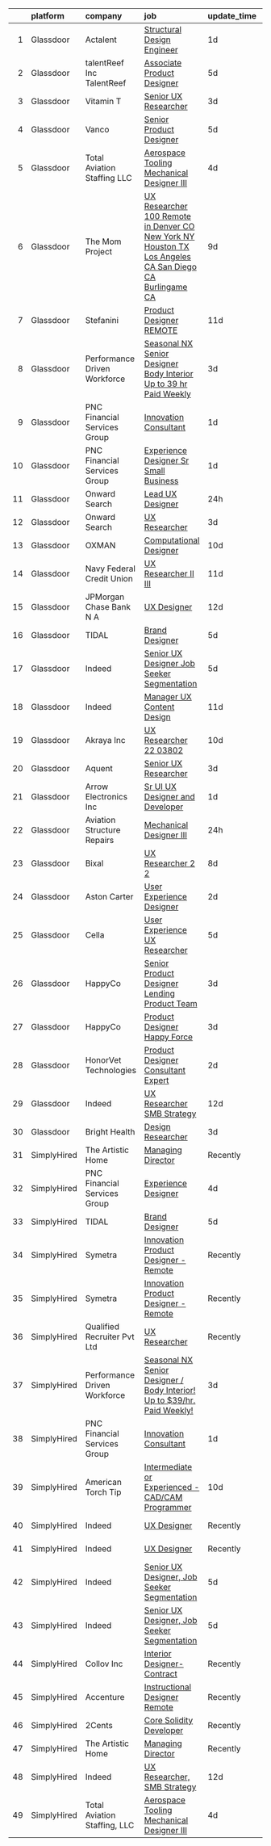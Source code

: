 

|    | platform    | company                       | job                                                                                                                                                                                                                                                                                                                                                                                                                                                                                                                                                                                                                                                                                                                                                                                                                                                                                                                                                                                                                                                                                                                                                                                                                                                                                                                                                                                                                                                                                                                                                                                                                                                                         | update_time   | location                 |
|---:|:------------|:------------------------------|:----------------------------------------------------------------------------------------------------------------------------------------------------------------------------------------------------------------------------------------------------------------------------------------------------------------------------------------------------------------------------------------------------------------------------------------------------------------------------------------------------------------------------------------------------------------------------------------------------------------------------------------------------------------------------------------------------------------------------------------------------------------------------------------------------------------------------------------------------------------------------------------------------------------------------------------------------------------------------------------------------------------------------------------------------------------------------------------------------------------------------------------------------------------------------------------------------------------------------------------------------------------------------------------------------------------------------------------------------------------------------------------------------------------------------------------------------------------------------------------------------------------------------------------------------------------------------------------------------------------------------------------------------------------------------|:--------------|:-------------------------|
|  1 | Glassdoor   | Actalent                      | [Structural Design Engineer](https://www.glassdoor.com/partner/jobListing.htm?pos=115&ao=1110586&s=58&guid=00000182770e60d4bac9248e4c352725&src=GD_JOB_AD&t=SR&vt=w&ea=1&cs=1_86c0f6ef&cb=1659854807629&jobListingId=1008056335904&cpc=1CBFC3E34E2A31FF&jrtk=3-0-1g9rgso8ijoqu801-1g9rgso91jooq800-412cd91f3f1fea35--6NYlbfkN0ChYVx_I3yfZ_JDY3EFoivtqvi_stwnZ_kRt8Dowt_l_d1ydueao4NE-oUleRJ4yhiKo7Gz9rRkiRr0nWHOV7xdDmqNCRQwU-t-jvEoGtOZtCXu5p1e7s_H5NxohJCRFVxDeJotJ1BhwZd-t1WrhlSKxOvMsadOhbpKLgAGNjGm11MRCTIUW7eaZoJP1WwWrdu7iVEnZOJ2KW5nuGxUrX8z8GceiUXW0KqWyyx4SP3YygCjdpZVTOV_r6yzdkbXELWCvBMndA-XdbUG1g-lvpo6cxsftyaxeHx-rfUCkEHVksg2WaJefvUrQuDTAednRFnnPS_PcRwy_hmG7RNm8O1Y0Q_6LORnVXYLHTysA3ukSUfq56GBX9cU52cX5i2_8pUmZ9DxN32U60TgaL-ILGhEM1kf9u7_KDTbzXhcyLLsQGlVsaIm8lhkygqX90p6HwqncnpDYtLj10e28M7UTL04cDvKC5Yq5iga5tMVkUFm7qdsuX0eQJFTxwb-MoZ-BiDHWNBn25iClaTXqUEzmIRSQg93gJLKHkhTT_b3Gz1Ni6FFV6lneiEXy55XxB3t4PWKxxWCHHb0psVjHIFlwvy9VDI5CHu4IBYTyPyDAdQpWDeNXbr3ZRlbUd1xWlXxcyGPxDM4rkMeMypz3f-2qRfwJpYXBLgAF8gphbBW_YKTIe5F8QPXJvcDjpIa3mfXznG6hA6bgpyWH9Hi_suLlADQLv_ErHpso05A6AiQhXj19D86KYJ1FxwOt80CsLJCL1yvR-KeJ8fZnOKrI8HIjatdVoqBHBGAw2iQmmhWvnDFfhI07ChlUzNLUP0NVpSCN88GpSKqLBd-HzaIEUgOjClzGu3ftRaKjAaAi2DRpOnI1kBlTCw8DwZJfHrXJ-rfHVKR3NKeQOdM1zRFb8hcfs8wRlmQ4uL14GbrxiBXmKzkOw_IMCzZjb-k5ZJSlIlTV10uZnn51590BdMuS7eSWS0gjyznk2jQlV0%3D)                                                                                                                                                                                                                                                                                                         | 1d            | Ridley Park, PA          |
|  2 | Glassdoor   | talentReef  Inc    TalentReef | [Associate Product Designer](https://www.glassdoor.com/partner/jobListing.htm?pos=125&ao=1136043&s=58&guid=00000182770e60d4bac9248e4c352725&src=GD_JOB_AD&t=SR&vt=w&ea=1&cs=1_3b6857d3&cb=1659854807630&jobListingId=1008043502935&jrtk=3-0-1g9rgso8ijoqu801-1g9rgso91jooq800-c3207817c4df94fb-)                                                                                                                                                                                                                                                                                                                                                                                                                                                                                                                                                                                                                                                                                                                                                                                                                                                                                                                                                                                                                                                                                                                                                                                                                                                                                                                                                                            | 5d            | Denver, CO               |
|  3 | Glassdoor   | Vitamin T                     | [Senior UX Researcher](https://www.glassdoor.com/partner/jobListing.htm?pos=116&ao=1110586&s=58&guid=00000182770e60d4bac9248e4c352725&src=GD_JOB_AD&t=SR&vt=w&cs=1_97049307&cb=1659854807629&jobListingId=1008050982766&cpc=F4EED0218A761C36&jrtk=3-0-1g9rgso8ijoqu801-1g9rgso91jooq800-1200f6927eaa51f5--6NYlbfkN0DMrcEu7yrtATojKJA7cEzGQ3FdRGWLh0CZQInL4ECGI6k5tN82kdM0OKoro5eXmjo25juUC15Bn_5FvpvryvsrTLUL2oDjCcrQC04tAygTwCOHWWIXXUrE7H70wm1oIINCoA90hGUIv0GH0S6mX26R4nvW9OaQClBfjsAi7lh3iq1GEC0kWSb6dn9sOh3_yVL2fyehwN8jD2_txZNT2oi224jAGl5DiUuL-JuZ_Tpj5fNSSrJUwGp-gzXVvxglE_qy00YNPEHwtMeVrcbGYLeeeZpsYdfSl21CVgU1uRyRdtzLKfwdm8N6xxv7FvcskUIctoA6AvIHAn9QNn19o_oGd7MEtuPwOV4H0grumgIIMqK4pWx1iq6uHa3hqHhsxE1JCymVyrUf5M88PNXBgqKPafi590hG5Cknt2pLSqjkSVVWdfKKQFzA_VVv-lu7Un23hn43KfLBWBEf18UUvIbJcWg6GUPEXEk%3D)                                                                                                                                                                                                                                                                                                                                                                                                                                                                                                                                                                                                                                                                                                                                                                                                                                                    | 3d            | Remote                   |
|  4 | Glassdoor   | Vanco                         | [Senior Product Designer](https://www.glassdoor.com/partner/jobListing.htm?pos=127&ao=1136043&s=58&guid=00000182770e60d4bac9248e4c352725&src=GD_JOB_AD&t=SR&vt=w&cs=1_ef21a87c&cb=1659854807630&jobListingId=1008045533969&jrtk=3-0-1g9rgso8ijoqu801-1g9rgso91jooq800-edf5500286d90d1a-)                                                                                                                                                                                                                                                                                                                                                                                                                                                                                                                                                                                                                                                                                                                                                                                                                                                                                                                                                                                                                                                                                                                                                                                                                                                                                                                                                                                    | 5d            | Remote                   |
|  5 | Glassdoor   | Total Aviation Staffing  LLC  | [Aerospace Tooling Mechanical Designer III](https://www.glassdoor.com/partner/jobListing.htm?pos=129&ao=1136043&s=58&guid=00000182770e60d4bac9248e4c352725&src=GD_JOB_AD&t=SR&vt=w&ea=1&cs=1_ae91c9e9&cb=1659854807630&jobListingId=1008048584373&jrtk=3-0-1g9rgso8ijoqu801-1g9rgso91jooq800-0094d85b17996594-)                                                                                                                                                                                                                                                                                                                                                                                                                                                                                                                                                                                                                                                                                                                                                                                                                                                                                                                                                                                                                                                                                                                                                                                                                                                                                                                                                             | 4d            | Macomb, MI               |
|  6 | Glassdoor   | The Mom Project               | [UX Researcher  100  Remote in Denver  CO  New York  NY  Houston  TX  Los Angeles  CA  San Diego  CA  Burlingame  CA ](https://www.glassdoor.com/partner/jobListing.htm?pos=105&ao=1110586&s=58&guid=00000182770e60d4bac9248e4c352725&src=GD_JOB_AD&t=SR&vt=w&cs=1_f2a293df&cb=1659854807627&jobListingId=1008034968036&cpc=F45C15D234B746DE&jrtk=3-0-1g9rgso8ijoqu801-1g9rgso91jooq800-67172432695b284b--6NYlbfkN0BDp_epf89aHDQhKpPegNJQ_ldQpEFZQsM9OcONMGxWx6pU56EKHF58QjVdAUvn2gXbir20QHWRLNwdvRc3_NIGqJ-s9orVohzQ1eBZAEMF8feyYqvQOp_ymqfL4B7zGZu4pnTpy7cWuCNrkPyTgz6AUWGiur08UrlqpByqfLO4_6Q0VWQySabg-qBtAHizrb99r-x0YI7sZAIXhPttnqValXmL17-J0AGx4LWfJ52aFmvEy_HGdh2GaCieZoQ9h1a-0FRnVxWElsmBCADdKwF1XZn1bv6A2Y423IHp9H6lQarbMKrxzhdP1kgbctbh2L6Yp4Tmy0jf5_my2nGzP71mVRbRZ3BgQYNCbmGcmaTbhLyIgy7pyaGh147LLsiQcf-UhEMM_59uHxOpj9Qi_CQUlX_xCwUGMsDVYcUlIpVq0d38zjmQWI4f6J1pwjj6CTEVsujASdR3CVh2hdxFDHiastdLKvkebUN7RJb1KRlqn0RIVf2Os6z0D4srDHfTyxLuKy3PIQUDR6Pk9FXtfTsFMIy1upIbZjQTtIWlC5et1cCwm5AhY6NkXb9fLgdXx8zksMbsMZxdRg%3D%3D)                                                                                                                                                                                                                                                                                                                                                                                                                                                                                                                                                                                                                                      | 9d            | Houston, TX              |
|  7 | Glassdoor   | Stefanini                     | [Product Designer   REMOTE](https://www.glassdoor.com/partner/jobListing.htm?pos=119&ao=1136043&s=58&guid=00000182770e60d4bac9248e4c352725&src=GD_JOB_AD&t=SR&vt=w&ea=1&cs=1_194d2b79&cb=1659854807629&jobListingId=1008031185723&jrtk=3-0-1g9rgso8ijoqu801-1g9rgso91jooq800-603b02cc24df940a-)                                                                                                                                                                                                                                                                                                                                                                                                                                                                                                                                                                                                                                                                                                                                                                                                                                                                                                                                                                                                                                                                                                                                                                                                                                                                                                                                                                             | 11d           | Remote                   |
|  8 | Glassdoor   | Performance Driven Workforce  | [Seasonal NX Senior Designer   Body Interior  Up to  39 hr  Paid Weekly ](https://www.glassdoor.com/partner/jobListing.htm?pos=102&ao=1110586&s=58&guid=00000182770e60d4bac9248e4c352725&src=GD_JOB_AD&t=SR&vt=w&ea=1&cs=1_1d782c6f&cb=1659854807627&jobListingId=1008050454870&cpc=D726EEAC21ED87CB&jrtk=3-0-1g9rgso8ijoqu801-1g9rgso91jooq800-ab71d20a5b18ee41--6NYlbfkN0Dq7wNF6jtLSy1OOYImMj30m8766OlcFNaTQzBYMmYZTRsEBKSn0giEyxH-1f0xX1YOqYBCxATsfRQEnT0NH5f9FW7_Mf--eRn7OUz2ERx-95yHyYbIwbEfsHX17XpPl4rLIpMJ6Ui7TM6z2kX_5FpaYQ5Cl6feZwljN4TlL9c1ldBpycCaV6TjBjCLUBSdiFqn7H_vIDUD2KsSw7VrmteOfnYL2uHcfQe7waBb4E3FH3jVBSkbkHsd9pefV8S9k4Ce0qKSm30j_9nG3LVJxtnfd9NgMpDks1Imd-qO8UqKjtWHozJa7i63rmnYBqByDJcg4gFd6ggac9h0dqHN8Idzu5ZH-XP55fDHtcrG0N1rQFaE8cfKQqoaaUPNcr61CAxl1BdQCDozRHavljOH7HD1R3Cl_2eaFnvZaZh0ZyvFrk2eulC-Q-sixulW12dv8UZUscc4KouPjVzo0H8BOSCb_Er6iRASWMRqxvyg6bAp96FfONDhzBt-QyQx-xQqRob_i3x66D-QckG6C9v82Ju8)                                                                                                                                                                                                                                                                                                                                                                                                                                                                                                                                                                                                                                                                                                                                          | 3d            | Livonia, MI              |
|  9 | Glassdoor   | PNC Financial Services Group  | [Innovation Consultant](https://www.glassdoor.com/partner/jobListing.htm?pos=107&ao=1110586&s=58&guid=00000182770e60d4bac9248e4c352725&src=GD_JOB_AD&t=SR&vt=w&cs=1_d88d2ddf&cb=1659854807627&jobListingId=1008056321609&cpc=FA84DF7EA1EC2398&jrtk=3-0-1g9rgso8ijoqu801-1g9rgso91jooq800-0a458d9e97c2839f--6NYlbfkN0AMofH_6zXbiqn6xehDj89HQNfpf30LHk40Y3Yl5cZTpm-EXukPQNet_K9MQV9Co4zB5-CLeFe1eFoeUvAGSnkQnfwxaIu003RlAu5jZY-tF3cFjx6em8Igugunrfc9Ckn9Q_ek75ZHpTfQwLF-9jq8lpF_O-PHUUeuGdB8Spil_pUiPI3HBlP2--J8vx_-Oo_j28ikqmXTntAaQ7HsLoihF710yYeWeVGnG70ZGqs8VNkB_t7mwP5vqQ_xEH5ZFQtMNumJeWywULk3swQwKxMCAY9DMjXregLna2WPrT688revpWUuT9F1B6dPcnEaBr8dVDo6anUptnX5XkNIlPujsfqC8CHFIqbbnFGJqFcj8gEJ0iSksJ9HCGLbp5Qq0Z_QJMPFjWKvR_ed_a8Ee430brSWtBev0YQQZ8Ukv431R-XG6kge3ovOJHYQGX-YLgG86nZ0_Qx7KpuVzgK8fbshsaFavILL4fTQlbZDBZNZsZSbXV-TF0rCbh7KWa7SpyflY_JAZa2uBbTqDGHx_XJ5ewC04BH91eqkl7ZD1zGylXWFnqbcxsFtjq2xM0HwC2SVjUi1BJ5FM-rUupGEBnjnbKaZJknOGgXYUcwGnEY3Nc_V6KnPRZpIjqii7zPc8GCUTdCbBsOwbH_PtGzoDBGdVRkShKKU58lXOVQf2Bhu0wc2tvi13iYHlBErhmaHShfIpTiDrsQdIuw15AHQARs4Jm5dREAd5LjCNYBwPk-OLq0b4dT6ERGNtlevhOLlXU0QnS1t0zAHMdwyn3M_GhWwlsUvkq5a5kdbsQOiAMlWe-EuKTJoiOgmx5noo8GFgfFCvDmPLJqX1PHpRGwYApg2DhEkZifyft6C7A0d574FKX3bsWiUmPmpwXB-cjaNsBibN6lmNdRdrmi-GqOe5eaKXGUCLUIOLa4v6UnHj_aeq66LxJ5EtaF_OWXCrhkQHb2_7nFKWNzgqQlBym1PQfj76ttLXBFdk3IRcNNVYOhlI-FA_NzFNeROBRQ6OpaY58GL1LOt62y7MfaGXGb47uMh16cWxfAV3JP7qRxaG5d079WbvPf20I7uYAUjXxtLWRH1zdBijwDXOdKqiImU-vESskRLE2ILNwRnEPrfWodK0EErM9Y1k8xLm9TMGho2EFE%3D)                                                                                                                                                   | 1d            | Connecticut              |
| 10 | Glassdoor   | PNC Financial Services Group  | [Experience Designer Sr   Small Business](https://www.glassdoor.com/partner/jobListing.htm?pos=111&ao=1110586&s=58&guid=00000182770e60d4bac9248e4c352725&src=GD_JOB_AD&t=SR&vt=w&cs=1_eba1ff5f&cb=1659854807628&jobListingId=1008056321819&cpc=6FC5BA77C9A4CD78&jrtk=3-0-1g9rgso8ijoqu801-1g9rgso91jooq800-cd0cb9c9a5df6000--6NYlbfkN0AMofH_6zXbiqn6xehDj89HQNfpf30LHk40Y3Yl5cZTpm-EXukPQNetNbgZyPcaSjkycboAhKtMK3Dauxf7jV7f-oFFs-rK6VtqZgOJSecSvmm2ro8pnEDp_jCtnPBbak0BVIqJixXEGiDkoRApPAKtEQttrCkyHlcR45cwRIdyP8suozJpzNQM6embpT66o2PMRxSiMvy4FoadLAYIFr2OwnDNB0SPn2pc2151gPvElxdt6VuCJ1NW1M8-afqEFv8QIAvjIqgv7ffgrjaeYFeBROuGg4nJJ_Xw6M4Zbnvp8dk1r2S72UWWhaEPu-L19cZNDbeEL_Czjoay4ycYvQRCcBh01IOx-_PCNq9uv5VePJPgyNhIHGSjy36dubBsE2gKW7nZLwHwQrY8NEEGMXA8G0mfRiaVhQXwTn4UCOXoXTdyOQWIAn0hOStls73jeu_6PCCEf3_WMA32K_388bwnF7fgfpX02lRHjJaQxBnLzAkcvG44Yh0Un-8A7nVN_KGuiCGBxKdoNOmidr8AIOBAiTuDRxJ2MM2mj7PoAC--NQHWGhceca6VxUqJvABgNrlPYAFUxtO62mP9qPKB31UxpW0NTmnQE6JS7s7p4w81XCVLc2tVe2oWLDffoRXUtlaSDEFU5AlONZl9m7fwUdvaIDYvkQKggxXZFo6weJ_46oKA7gdLMyU5GEZsTEbtIcGI5vG-mEMW1XYC733NWp-RmOvCrRgxgaugg4pqVSTeed_yNZQ9EXsJTdBAtboGFZxWTDWNjx4IprqCVA7dP_ot08MOBGINwYCRj_0DYkuhqsvPMzkUvJhoNT0H9gE6IVoNzCzf9eDPYP4c6Rj2zCTd2YOy-y0RlqNNRRBDHEVoAxKwvHO3sQNLszeoYwnbTkbsyFW4oiK9-Zhs35kRtNgdl2Nf0-UXkNqfALAeexV-iSbuVDNhw_XeoYcKA4xR0AxIuipADdf-GDYk-gXWe3I7lA17XgxMmT-2xuG3II9Yj-guYF9y7avOt84hdK1lBC1TLHKYFx0raziL8w23C9t6hzDFEFK3Fuotc_Q6XVew58UXQCpBLNtbO0NWq-AdKdpS-7iX5O1fZBGO76QrpTgJcTsUt1dGa4d688awUA2ZCiBnkJQ1XIYGfYqqr17xlZSMPJ4YSloZiPUOQDE0ovAl12ITWnOY9iahtNHhyPa8kC0fOtG9G81RP_OpyaKqKpYwrQ10tKVAL5wmtYS6Q3kRubBRWzNOTGeTF9VYgM1pm2kdCwiW2LN4h8abC8MBYSU%3D) | 1d            | Pittsburgh, PA           |
| 11 | Glassdoor   | Onward Search                 | [Lead UX Designer](https://www.glassdoor.com/partner/jobListing.htm?pos=101&ao=1110586&s=58&guid=00000182770e60d4bac9248e4c352725&src=GD_JOB_AD&t=SR&vt=w&cs=1_bbb2d88e&cb=1659854807626&jobListingId=1008057336493&cpc=3048954C0A0E4D25&jrtk=3-0-1g9rgso8ijoqu801-1g9rgso91jooq800-2fe85bb97f3f634f--6NYlbfkN0B7YoEZZ2QAGDyEGGmBPAUWSHc1Mt3sMCn9FehKcWA3w7gs-9AXM_DVLctndGAQcMvJsQFKfhDrMP9mJ6Bt2mgazmULIA7Ey99oJsI4jW08FqyuvnyeXPiYJ-mw7Guh-veRBABEHgxKSR79ZJ-iO4FxBmlxiC5ighT4E5xhNe3TLbPtOCz_yBkufcla2upnUXcSe2DbqtuS-W5sJkgmKl8C8M0kO3eelB_GL9pRJB46EHBZBKv2SEMXcRuuXCeUQ6jWCCGjyHzUErZbZVPJLogPExcPaw1YctspcxuWt_jaFEP1dOFgCRVuwoAxRlmsoRsQ0EbCp7Zw636qHmg6_zEWOqWudQMIUk-WM86aWRk2oJd6weayPB4QJlrkdKwwRxPDw0cpPwp_gAbNHz2QeWbGcmDkzDc7V_uBzinCnoajZKqCnH3JlsDo72UVFbCAIgf-WX81d84tl7N7evCjTS_34mMdHPwEF7c-_1X2Kq7VB3wkmW2uTUafTuPpd4u4yYwdSPWZzDxcFEix0Kn-yIhK6dDcQWnlfKmXYYtbDiSe5Gr4ZIPQX09mq-_w0uxcPqIZV7EeG4eRH_UqBUZjPhXEU85PoYFJmnE9evezHK_o7xghY1Kovn7lQTs0mrxcWR2IJdRNlUrKGx1_cslY3VucGXAMm4y2Wb4Ly-MYVLOE0JLcQAS2CIBG9MGppOQ3vcFXie0SUXb45TDZq3ThSExlNRrkKCKYyZG476V5g_dxQiQfziMxFsd3xlLSoysuj1Uhgkhh00alIusB8aoA92TOetomqQPrArCgZhZ6ix3GM19I1ycQWgT5bLFCZUUP_8sIZOYXq_RN6xengVvMByE29AgRlq4HZqrv61Ony6RP7WU1WTS5S2ZVvf0Qtkx6f1SjKZ9ZRUE56bZJ6Ruyw1grDZCzuU5bcRXp9fWU_LA9kMtUy8mSklxuuYhDv0vLGIVkqepiy8CkBiN9nAtDmqN9YuYur-M_VqQYpRJboCzEef55GBBeHAVq83a58zbcbJS4k3ETu_8dnQ%3D%3D)                                                                                                                                                                                                                                                                          | 24h           | Boston, MA               |
| 12 | Glassdoor   | Onward Search                 | [UX Researcher](https://www.glassdoor.com/partner/jobListing.htm?pos=117&ao=1110586&s=58&guid=00000182770e60d4bac9248e4c352725&src=GD_JOB_AD&t=SR&vt=w&cs=1_9cfd26bb&cb=1659854807629&jobListingId=1008049690845&cpc=B101C867B3EF2D75&jrtk=3-0-1g9rgso8ijoqu801-1g9rgso91jooq800-a94c2da48eea65ce--6NYlbfkN0B7YoEZZ2QAGDyEGGmBPAUWSHc1Mt3sMCn9FehKcWA3w0jw7EbYYLNYdQbp0yVH2fvDc3Zq6nqyhJnfCf-CACtZ-qJPNQs4SRKRjzH8dfxoNaXjFK_kxgkdhuYSm77GvzoS_ok44d4aPhXSmV6_tjBjKFAME4au07JWvwwTV4UpOcVC7_P_Wzrk5beBkucAsjLeO1KZn4VRZ_1IzkGPT33IYJQUCQfIylZHaspOkaiXmNvVl7PGfgsGTLVkE8Np8r-MzWcenCfWd0oacGxiqzzW4lxf7eeZvqqknwRjCmYKRVBVK5tXSIhSZXMuPzEKT2-RBWp_ArKteAjrkRnNwvpwdEDmzKpjQQ5GbzmtFaQOvYGO8-Ap-9JmTYomf5cTmlyFXGoQkEYgxCogYWS73D9cUgrJmcR4bvDLEp_ebQijQZJqIB77fd9weYeqHNKEV8ZKu3lQI95zKSNmn6EAmD9k-ldo3ZfHy3jhisoLe9YJbIkukLbAug7BDCmU1vj5JB7Fk-zeSTY9ilqO1UatL-NBDVY2IYjT4pI87Mp1S7N3fEPJDcJJFLnE3x-LUoOfQlOdheeW_6B4U_LuQa03KYOo90OZJdedmn9OqdxfZ7FyBwB3EgcFSd6FiAeUk-Yo_hspBYg339ToZgHIyrUoV8LaqGjDtBF97yqCmGz01qX1gMKU0_sx3-sl44L4HOuzSZOK_rqwmVH867aQeBe52FEWalOJwzzaq1DNnICj1oUPYmdUb1YzQLnCzFIscp3e_eaEu8tqB81hAklRA2UxCey8F-R_eFG5qLN8t1-emVsi0zc_4LxxIwJMsAMVhK87EvtLtkI3mAco20rDzrPU6Kd8Q0McnhZ9f4p8wC-BGF9mRNmMOnTPt8ase3QkcCUYNWFr3KG6yrZ2gx3Lnn_2s8s3TPK-bOFigtZOVUcYs9u7bDF-lyuBt4i_09dTSjcuc_588VkW_xehgx2mv_ALXdiLZ99-LyDJGGSCcxMU_pU55A%3D%3D)                                                                                                                                                                                                                                                                                                             | 3d            | Boston, MA               |
| 13 | Glassdoor   | OXMAN                         | [Computational Designer](https://www.glassdoor.com/partner/jobListing.htm?pos=128&ao=1136043&s=58&guid=00000182770e60d4bac9248e4c352725&src=GD_JOB_AD&t=SR&vt=w&cs=1_dd09942f&cb=1659854807630&jobListingId=1008033942178&jrtk=3-0-1g9rgso8ijoqu801-1g9rgso91jooq800-848e2986704e05c3-)                                                                                                                                                                                                                                                                                                                                                                                                                                                                                                                                                                                                                                                                                                                                                                                                                                                                                                                                                                                                                                                                                                                                                                                                                                                                                                                                                                                     | 10d           | New York, NY             |
| 14 | Glassdoor   | Navy Federal Credit Union     | [UX Researcher II III](https://www.glassdoor.com/partner/jobListing.htm?pos=106&ao=1110586&s=58&guid=00000182770e60d4bac9248e4c352725&src=GD_JOB_AD&t=SR&vt=w&cs=1_76f8db6e&cb=1659854807627&jobListingId=1008030538915&cpc=9C4F014304452074&jrtk=3-0-1g9rgso8ijoqu801-1g9rgso91jooq800-9be6630558293079--6NYlbfkN0C1zplEsFktHkQc7kOOwm4rInMAlFzAoLIRfcwaDPIGgoGZ9Vm2kzaVIA1mAzuxJ1q33NVlAXYZm9_V59O14b9eO_cHlzo4xd04ZmLAMRAf97Hb-oj58plML_FJN3_ScQNkTrST3lKWQ08127pogPo_7Hl_cykItoV1T3Hnq-YOPz88SNL8uHZe545lJu2UkGB6wBRARtDN6Q7sOnfj83buFYPm7IUrsVpbNo7F4swl_aB0Ar5o3xEZ7eED-KumCpm8X_ivvYefK4o-y2x4FjzVnE9pU3rObmkoFuEgae5Kd3byjdhvH6KCUliDvI8uGzDPrZAaJZmicptGSjr3j-ZK_tH855vJzPTMLU2gv--h8O3cwm9DDVZtuRGNXAa0Mh3FRYWHCum_Idnz_-PwyNIcYq_4yvns5WKp2R6tWO2mhuxmMcIrgyj2qr_t2WYwmMwpY4CewU6cPZGkutkPOWj4mPQ8rPaBfzFp-_Ja651AeTVe-M3dyZEQdHci8_-MBm3TzelbLp8JKd2cemH1EjxO2D-hzIYF76k%3D)                                                                                                                                                                                                                                                                                                                                                                                                                                                                                                                                                                                                                                                                                                                                                                                    | 11d           | Pensacola, FL            |
| 15 | Glassdoor   | JPMorgan Chase Bank  N A      | [UX Designer](https://www.glassdoor.com/partner/jobListing.htm?pos=130&ao=1136043&s=58&guid=00000182770e60d4bac9248e4c352725&src=GD_JOB_AD&t=SR&vt=w&cs=1_69411dd3&cb=1659854807630&jobListingId=1008027601150&jrtk=3-0-1g9rgso8ijoqu801-1g9rgso91jooq800-f70c20039dbae2b8-)                                                                                                                                                                                                                                                                                                                                                                                                                                                                                                                                                                                                                                                                                                                                                                                                                                                                                                                                                                                                                                                                                                                                                                                                                                                                                                                                                                                                | 12d           | Jersey City, NJ          |
| 16 | Glassdoor   | TIDAL                         | [Brand Designer](https://www.glassdoor.com/partner/jobListing.htm?pos=120&ao=1136043&s=58&guid=00000182770e60d4bac9248e4c352725&src=GD_JOB_AD&t=SR&vt=w&cs=1_2cbb2151&cb=1659854807629&jobListingId=1008046109956&jrtk=3-0-1g9rgso8ijoqu801-1g9rgso91jooq800-eaaac7ea9afa7278-)                                                                                                                                                                                                                                                                                                                                                                                                                                                                                                                                                                                                                                                                                                                                                                                                                                                                                                                                                                                                                                                                                                                                                                                                                                                                                                                                                                                             | 5d            | New York, NY             |
| 17 | Glassdoor   | Indeed                        | [Senior UX Designer  Job Seeker Segmentation](https://www.glassdoor.com/partner/jobListing.htm?pos=110&ao=1110586&s=58&guid=00000182770e60d4bac9248e4c352725&src=GD_JOB_AD&t=SR&vt=w&cs=1_a7549a21&cb=1659854807628&jobListingId=1008045137922&cpc=FD1C1DA32C38CFA7&jrtk=3-0-1g9rgso8ijoqu801-1g9rgso91jooq800-ba22dd3dffbff0ff--6NYlbfkN0CiRNM7CVr8YueLFKlzwbFWI0o7IjV438l4sVrvKZ0flpURU_mqoI8EbsK64YRr3OBxamdZgdgko2CTfioXCY_DYHIB2xxcyVwomUs2pzvmtaphLKjiNDB_cy3xqXCuLNWRh7cQuUlcbFgaGG8KCxN0jJPzf7cgbXkBzQFyoHT4iI93G_pHj1G5hgk02PxcU8zty2_DHw8NECiIWRbzlVYF0o6WXrhSNKXbLWWW8dQvAjY-ZlNRWyG2Ge1HY6YQ6nHXp3BKuGy55YBiuBkLABwlsmLVKf5p5o92u2DQHNAKryXD-IXY6_kSu0IQF7d3J8SPurdEUq9D2fjYGpr-KxO98-6SabkDB388VCAFfh2MNcRn4ccFxpHJgrUgI8xxzvnc2tk_ktVQeMfBzOz16WZeePZ0aHsguDeJKtdzXH-XQoah2ZSBvfp8g5ytC6qoZLQxRmWqQhi6iVe4aAtYw3lqpCPxg_vQ8DhgJ3VYiSdi9UxkF5CZjTtkiEAZhViOf0F3tEZqlF1c57OvBm_xK-aBNKQAIXecZpw%3D)                                                                                                                                                                                                                                                                                                                                                                                                                                                                                                                                                                                                                                                                                                                                                             | 5d            | New York, NY             |
| 18 | Glassdoor   | Indeed                        | [Manager  UX Content Design](https://www.glassdoor.com/partner/jobListing.htm?pos=112&ao=1110586&s=58&guid=00000182770e60d4bac9248e4c352725&src=GD_JOB_AD&t=SR&vt=w&cs=1_ea460161&cb=1659854807628&jobListingId=1008031262648&cpc=32EE424DE2B657EB&jrtk=3-0-1g9rgso8ijoqu801-1g9rgso91jooq800-39b9ab4c9d019023--6NYlbfkN0CiRNM7CVr8YueLFKlzwbFWI0o7IjV438l4sVrvKZ0flpURU_mqoI8EbsK64YRr3OA0NewwLze60yEDedzF9qHHqQHfeFOzmCmqCIrsGBS_xCQvMOy8qcuRd9aSb28_VWMW0XNzPbEQWLkG9B-0gogUQBQMDvYLaHbbFXi5KssPqfdnSEIiDidqfL4pU31OGgJ4kxLCPIRxfSHK4zeHz8Q3BK3cqK11Gl-xtS2oxLehDQUbiEAYmrctFbNZ7Mi-3OBTxUC8-RWq7ty0vfyTzMknPs3UjGSUK5rhH9MnxH3lcHKYMiD6mRXC61lVq2RL7IsmZ9lsC2lSONN5gD8sCp6KeHbCWTHgAAVoK-4-d8sV9CO8WdaHlWx-oWWc3tY7zER6NLGbTsdBmzdCqqKDNWU9xfgGQyO4gLjjnA3g6y0sbmR6DlRY0z9Ai5-dBKfHQP3V40ieNGXFGnjY7rxnh2dHg1TOAB_MZc195kI151_pXRN5r3KYRkA420FK6q-oUmfcZ7T8CQ5Km2UJzq5fQC2k)                                                                                                                                                                                                                                                                                                                                                                                                                                                                                                                                                                                                                                                                                                                                                                                            | 11d           | Seattle, WA              |
| 19 | Glassdoor   | Akraya Inc                    | [UX Researcher   22 03802](https://www.glassdoor.com/partner/jobListing.htm?pos=126&ao=1136043&s=58&guid=00000182770e60d4bac9248e4c352725&src=GD_JOB_AD&t=SR&vt=w&cs=1_424111a5&cb=1659854807630&jobListingId=1008033552694&jrtk=3-0-1g9rgso8ijoqu801-1g9rgso91jooq800-db53e58057eee83a-)                                                                                                                                                                                                                                                                                                                                                                                                                                                                                                                                                                                                                                                                                                                                                                                                                                                                                                                                                                                                                                                                                                                                                                                                                                                                                                                                                                                   | 10d           | Mountain View, CA        |
| 20 | Glassdoor   | Aquent                        | [Senior UX Researcher](https://www.glassdoor.com/partner/jobListing.htm?pos=114&ao=1110586&s=58&guid=00000182770e60d4bac9248e4c352725&src=GD_JOB_AD&t=SR&vt=w&cs=1_c34f8fdf&cb=1659854807629&jobListingId=1008051208353&cpc=FB7E4A1762AE5BEC&jrtk=3-0-1g9rgso8ijoqu801-1g9rgso91jooq800-703d341d7d342d9c--6NYlbfkN0DMrcEu7yrtATojKJA7cEzGQ3FdRGWLh0CZQInL4ECGI9gD0Wolx9R2EDT7B77c2cRSY10wi-ePXOJg8nIu_ibrbHRamPzJmmrf-cgfHP2MYPuFr3C6FYWCt61aKloC0ogvAb_8L5f2BdltsHItqfiMWyZt7klUMZcB88DRRep0szgJcJmv5ewTEQLR0rF5Sy7_P63DTxje3FOSkwszXph5wZY4OBg8cJUYmSOr6fUJ6A12ci6mjSu2yC3c7E7Vto1innuaJPZFtj7d-JnjdwgnDcDsrBPfGn3zJWa-6bqcmcCzmh3mGj6MVXFqJvjBY4cdHmvz7UkxWtAjdWcWHOgjKflg_lB6AsTYSOtSlYZuj6FCaOVBxkhrRDR5ef4c-PS1zZSUnXC8iAON8S7syYifaq7YcysRJ9i_tyYDwxCcEadmnlzJ-FPlApts99osfn9cLSRkhv6jQw%3D%3D)                                                                                                                                                                                                                                                                                                                                                                                                                                                                                                                                                                                                                                                                                                                                                                                                                                                                      | 3d            | Remote                   |
| 21 | Glassdoor   | Arrow Electronics  Inc        | [Sr UI UX Designer and Developer](https://www.glassdoor.com/partner/jobListing.htm?pos=103&ao=1110586&s=58&guid=00000182770e60d4bac9248e4c352725&src=GD_JOB_AD&t=SR&vt=w&cs=1_cf342816&cb=1659854807627&jobListingId=1008056065944&cpc=88C71AD61D38E582&jrtk=3-0-1g9rgso8ijoqu801-1g9rgso91jooq800-ffc19a58336ea70d--6NYlbfkN0DU7nQRDbH4s4aLIJcXdF8O4sVsxvpk95xASanc1ljvNVyXZw4Rjv6EyseQPZ-6KT6Imik48nOYEB97kQ-pwnTGTxqkdovVM5YzMtc2eai6TcmWl8Obol4rPqoQhIjPFi45S_KvFPMk37g9YzhEH9nNm_0pj1pP_nveB6dQ5Lb89g4gY8O6VoboYEhoJLSz78b0BKXY89pwisKf17xte6lXI2dSpzUx4SrmWv5QGv01OrPOQByueKscm2-WO1YqF-Ic4310o6OYBKhDBgOWyYzRODRYghT-D0lSQvd5HDQHwCc4J0pLZnEod0kc3OY2-BVGmyjiqtHVscc0DgbKL_1q18HHsQMHAJXYoNfWZ2L7fcZrhhSSPpQC0fRpxNdqyW7ZW5ul5aVOXBxhXp01zaIkuIy9eCfaGJX4_wsJQFq4M3smV-gLmzOrkOBOGNnNIJ8O3ERxkyKkY8L4sdkfFZQdMMbYXZXWjyv-0LjOIXuLEEBPJUHqtqdgxYnCB5FZLoduxl5EIh5xhM-rQWcgohJwBsUThe1HiUcnnHpjvLmARo9ZiZ-3A7qEBo52BS09Thg%3D)                                                                                                                                                                                                                                                                                                                                                                                                                                                                                                                                                                                                                                                                                                                                         | 1d            | Reno, NV                 |
| 22 | Glassdoor   | Aviation Structure Repairs    | [Mechanical Designer III](https://www.glassdoor.com/partner/jobListing.htm?pos=121&ao=1136043&s=58&guid=00000182770e60d4bac9248e4c352725&src=GD_JOB_AD&t=SR&vt=w&ea=1&cs=1_18c9da77&cb=1659854807629&jobListingId=1008057182793&jrtk=3-0-1g9rgso8ijoqu801-1g9rgso91jooq800-1afe14cc36ec53ce-)                                                                                                                                                                                                                                                                                                                                                                                                                                                                                                                                                                                                                                                                                                                                                                                                                                                                                                                                                                                                                                                                                                                                                                                                                                                                                                                                                                               | 24h           | Macomb, MI               |
| 23 | Glassdoor   | Bixal                         | [UX Researcher  2 2 ](https://www.glassdoor.com/partner/jobListing.htm?pos=124&ao=1136043&s=58&guid=00000182770e60d4bac9248e4c352725&src=GD_JOB_AD&t=SR&vt=w&cs=1_4549792f&cb=1659854807630&jobListingId=1008037926238&jrtk=3-0-1g9rgso8ijoqu801-1g9rgso91jooq800-c85373c387c37d19-)                                                                                                                                                                                                                                                                                                                                                                                                                                                                                                                                                                                                                                                                                                                                                                                                                                                                                                                                                                                                                                                                                                                                                                                                                                                                                                                                                                                        | 8d            | Remote                   |
| 24 | Glassdoor   | Aston Carter                  | [User Experience Designer](https://www.glassdoor.com/partner/jobListing.htm?pos=109&ao=1110586&s=58&guid=00000182770e60d4bac9248e4c352725&src=GD_JOB_AD&t=SR&vt=w&ea=1&cs=1_91e0831f&cb=1659854807628&jobListingId=1008053786319&cpc=C4A69CCDBB3B9599&jrtk=3-0-1g9rgso8ijoqu801-1g9rgso91jooq800-39efc38520f68a44--6NYlbfkN0ChYVx_I3yfZ_JDY3EFoivtqvi_stwnZ_kRt8Dowt_l_d1ydueao4NEv8X4QANiVn9JD5vvckC5i3uupiENKQ57JF1Ao_UCcEhz5HWttPVzbD_CLUwDeFLXllxqS5ZB2rdPbCvZ9hQ0OEzUcy2AGAJqHCnjEkRnLVFy7TLkPttuNZISoSxsGuqrqmPDPBmzDZsMfBEzpl8T-a_WLfbGtX-NYOrRZmYS9sGq2zqO-oT1sF7i5CUwGOd-r9OKJvGA4eQhjUlcme9_h9vIPl-X4RIgaz3tta_haKw1rWVZxPQq5QzLNmTvJjR9OXzHiQam0ekN60q1JWzCEAPUKxSbNBsg9uQQF3_FqXyQ1MdKDPrP1kweCJLpavpUSfD9PZ2YRtsLBiP_JwUOQPukOyjBfqZH91hhFWkTfpw7xPiKrDMb2iOkaGsHZqBTR0hNUXafFDgEI4WVI5iOptRzWVkF_weyd4m1s6MySHLSdy28o57sPi_LN07RRh3ZPHnoBumIbUHVzwAeWYnmNSnIhUsa8mABb4UgRlyX1i8CzoQnX_QY6QvswkVoHeTeUXtDBl9tLOH6FWiprgknNqVJ6NTgN98yaLVkbrT-546aIdwg1UjdIsrXrb2QFHjP_iz_9nuHGLmskoFY5Qe1mstzqak6aP3cU2Xf6jadWgIiFKTGJHXUmWPsz7-guuS7nW4L0ZfYJ50X253qMrENO6SlMqc-5BEAdv0al08p6V_LOQ93ijqfdAA3xD6ezgmErtp7h1lW0g9J_9Oz27pD8Nm035fgVVcQmr9igB2E5DDjzJz-bmvS_8uf-t65b_CyVNHT5Kt4km_xKBX9yYsXPebykIs56kTeWPEF2q4_LE3o-bdepNw0zZn_65tLvhqDCavP_Xps06lMzsLKw9pKMjh7B3Wv_-iVDOrRHpRsuE0MeZevjP__j6cCLosCUaEP-UkhW4VodiR7R-Z5i-cd0g%3D%3D)                                                                                                                                                                                                                                                                                                                             | 2d            | New York, NY             |
| 25 | Glassdoor   | Cella                         | [User Experience  UX  Researcher](https://www.glassdoor.com/partner/jobListing.htm?pos=104&ao=1110586&s=58&guid=00000182770e60d4bac9248e4c352725&src=GD_JOB_AD&t=SR&vt=w&cs=1_95a7b56c&cb=1659854807627&jobListingId=1008045052844&cpc=8795CF9063CD573D&jrtk=3-0-1g9rgso8ijoqu801-1g9rgso91jooq800-6d58baa8330f8770--6NYlbfkN0ABL5jwqrJX8j4-zsE1pdctockIOMh3bUiDojLxDHSgft-IBPHc-ugKxXUaFJpc9ddpyUgFYxnN70aeuDxVlkRdk37H9fljgKxdJ0FdYKdbBR-zog33yz7cFrRVHW4CUahEIfhNDEF_a2a7YyOPh9VEGwGEFyxh5P8JKp4HirXwfLiiuGflddW0VbU9lIW91uWIa8PJ_M0R-4uiMj4wQMJDV8bRgQpSF-07NuUeiBOFxIoe5-cL3Xi-ZbSwDwoEMlO3-EqDspM9TBwN8z9BawaUMf6v2h0IHZe0jKicd-RWEqOxGK2qvqe14gqDd3RVuOsmph5IqJ2Xogg0ALYGVQo1aaNBL5dtfoud4S5O0FzA5MfhXh3N9NuHgUC-zDz_CK2WUHUtW6oOyTjGCcEjvcJnnKVdkrw4cfEq96UQOEYz0XVgyK_2u0O7dc4NNKmGOejCrM2Dwc0xFQ84JSOBekVFS1KCIdYQb-kHbngxCLtVIRbTzCjwiOTwEJVrbtmDTL0ANI64MIgcHC-YfsKAzd6RqOGrn9a5vnXoi9iDYSmBJ4UYVot3CgoWjaRM7kT4ptWw5lv3jUTz-ToXSLYBEjz3qXt9alHWd6dOmSEiJsqbD7YOzbd-2SHD-PKU0-jf26RiCsnlT4Jd8yWLKKWVt-VwKveco5xbD4lMWu-E6hNFq9kEOfZKNkVKyiMqKSsWeQ6P-FugX-TXq4MlPBjxQuE7qlRzlaL9D5TuLiUUaV7k_UwX8NT-KKH3)                                                                                                                                                                                                                                                                                                                                                                                                                                                                                                                                                       | 5d            | Basking Ridge, NJ        |
| 26 | Glassdoor   | HappyCo                       | [Senior Product Designer   Lending Product Team](https://www.glassdoor.com/partner/jobListing.htm?pos=122&ao=1136043&s=58&guid=00000182770e60d4bac9248e4c352725&src=GD_JOB_AD&t=SR&vt=w&ea=1&cs=1_74e7540e&cb=1659854807629&jobListingId=1008051268877&jrtk=3-0-1g9rgso8ijoqu801-1g9rgso91jooq800-10d61196c1df2d8e-)                                                                                                                                                                                                                                                                                                                                                                                                                                                                                                                                                                                                                                                                                                                                                                                                                                                                                                                                                                                                                                                                                                                                                                                                                                                                                                                                                        | 3d            | Remote                   |
| 27 | Glassdoor   | HappyCo                       | [Product Designer   Happy Force](https://www.glassdoor.com/partner/jobListing.htm?pos=118&ao=1136043&s=58&guid=00000182770e60d4bac9248e4c352725&src=GD_JOB_AD&t=SR&vt=w&ea=1&cs=1_c64f9371&cb=1659854807629&jobListingId=1008051268876&jrtk=3-0-1g9rgso8ijoqu801-1g9rgso91jooq800-593a1be306523794-)                                                                                                                                                                                                                                                                                                                                                                                                                                                                                                                                                                                                                                                                                                                                                                                                                                                                                                                                                                                                                                                                                                                                                                                                                                                                                                                                                                        | 3d            | Remote                   |
| 28 | Glassdoor   | HonorVet Technologies         | [Product Designer Consultant Expert](https://www.glassdoor.com/partner/jobListing.htm?pos=113&ao=1110586&s=58&guid=00000182770e60d4bac9248e4c352725&src=GD_JOB_AD&t=SR&vt=w&ea=1&cs=1_f2ae7acb&cb=1659854807629&jobListingId=1008053646505&cpc=F41FEAB56D215062&jrtk=3-0-1g9rgso8ijoqu801-1g9rgso91jooq800-71f5d89c13cef282--6NYlbfkN0CPAXerPCigbGFrKuhnd5kMF9E892YZnMhVyLV70FU6X9q2VHhXkacy4oEVJb7uP5MZ5_2S-fW1MS72zYEqt9R9XKyFbG1D7fZnAyBYhKfrq-tBJOgfZ38wlkQcsydSOxfTKWT678N5wtt4M4lLAI67gKZPyceEXl8sDSSwixRMzHeRIPA-2CwpMT_SdSEcAzfClaErehX4SyWwLFygN-hbSpWca-lPsA1-Vgj2K4uC7KY08A0nSwhM6f0tMTOa-q1sI-cLlSlpbQbj2k9-t-rTh67uf4cxbeXd3kpCcGRtSRg8Plz8AtqDZ2p47CK_r1XXb3zQ8XHhZmZ4y6hGuZBAJVt3GGGv1Fj-sRNglpzkcRzwnCbSVnU4o27SwmjuGJvBkKPTHYuZhwbvdsA1CdeK8RnWgtT6brt6n_Aj8TsCzvYYuBt-c0DA_vtvI6KjTnMuLCn--Utcrd12UWyIUmX_fTw6YYAov6L9q7TV9PGjY4eOVMzz0kDrgp40JOKWc8VAM-CQfVDgUZpk9EtsUScx7-c16BI2Ul_eDhtR99F01Hpspu4eheWQkdgZ7S0jS5MuLGavcDuFtvQPYlFnR51TxGSeXIvY8zSg29h_8ZOoL2qY4ADbDVE9Hgc9BVjYRCVfAlgZKDlxoJkaWJgTfVcT5xxfQI_2YjQGS_rBMMegSzTrSCjT9P2v5TbfJtY-Pz7uQJQ3nc5r_C_fILSk9ZNGf4mfcTeyVyKoiVRiBWDYI-WBrAa8Llsa5Io1QxfnD4_oqowrs-USLpOwDbjAe6uwxgMWDFiG4rl81A5ciWmbK_jX9BuVnYwvaKSI1MwPTj-DykWpuC9YeswU5beev0tw6Wwu20TeqzXbe09VYSvHYAHrE7b-oj156XMIS0LG0Q7y0WWqPJFM6QKcDgmmtCNGxHLJXq5AYMyt_X2OrlGKjGPG8lxneP7ZlHwoFTXbD6RKFhBoJjx8N7s00YKeSPwuTqxN6PzWfjD9LQXufzG4XHgIxsMzEL7H)                                                                                                                                                                                                                                                                               | 2d            | Dearborn, MI             |
| 29 | Glassdoor   | Indeed                        | [UX Researcher  SMB Strategy](https://www.glassdoor.com/partner/jobListing.htm?pos=108&ao=1110586&s=58&guid=00000182770e60d4bac9248e4c352725&src=GD_JOB_AD&t=SR&vt=w&cs=1_a0d46f1f&cb=1659854807628&jobListingId=1008028151469&cpc=FAE5E775D180B2FB&jrtk=3-0-1g9rgso8ijoqu801-1g9rgso91jooq800-36ca236a5a045261--6NYlbfkN0CiRNM7CVr8YueLFKlzwbFWI0o7IjV438l4sVrvKZ0flpURU_mqoI8EbsK64YRr3OBmXK5c0D_VIq-XAz-SijDLcgxaAEZ1LGCz0647mMt3IKGcnLZeJ4XsnVD6rI2ODiyjHnq36ZPOWJj9mBHyqJyUTJasZe8jUOgx905CZfEUHmGuSwNOBd25DOttNKT-0-sT-5YC-f9SE9O2aOkeUqYM7qOzof8bCvSZdD4bJVbNEOo2hJzITdOGlgnKLPjau2H5vJq2BhP1Ee1or2s0rNQaR7lU_FrQqUzFVQaSRxfrPZDiEly289oNPp647keAPiAFAyn57nHiAYAhWe2zptH0I9E-UlnFlsi-4VL0rsGBezIPDwVfhpXSHXjydWx_0iJ3S6d43a9dHiWlgs6mu1Oe2ZCou1HGyK_z5RiYFNKU55Fz1Zy9zic-WlmjdP4zeAzMvrJ1O8pxO2wE7mCrZdjXwuj7PLPUjkQBEhuY-AG4Mtx-PwFj8uVz4RS2uf3yWO6ClepRQH06UVj2pxn_6GOU)                                                                                                                                                                                                                                                                                                                                                                                                                                                                                                                                                                                                                                                                                                                                                                                           | 12d           | Austin, TX               |
| 30 | Glassdoor   | Bright Health                 | [Design Researcher](https://www.glassdoor.com/partner/jobListing.htm?pos=123&ao=1136043&s=58&guid=00000182770e60d4bac9248e4c352725&src=GD_JOB_AD&t=SR&vt=w&cs=1_38a2d39e&cb=1659854807629&jobListingId=1008049828200&jrtk=3-0-1g9rgso8ijoqu801-1g9rgso91jooq800-43cfca78f4ff2ec1-)                                                                                                                                                                                                                                                                                                                                                                                                                                                                                                                                                                                                                                                                                                                                                                                                                                                                                                                                                                                                                                                                                                                                                                                                                                                                                                                                                                                          | 3d            | Austin, TX               |
| 31 | SimplyHired | The Artistic Home             | [Managing Director](https://www.simplyhired.com/job/lFgMfLkE95KljYvgEZmnj-yCQjpbK0oB8pzwy4LYCxXHpTecmLhv5A?q=generative+designer)                                                                                                                                                                                                                                                                                                                                                                                                                                                                                                                                                                                                                                                                                                                                                                                                                                                                                                                                                                                                                                                                                                                                                                                                                                                                                                                                                                                                                                                                                                                                           | Recently      | Chicago, IL              |
| 32 | SimplyHired | PNC Financial Services Group  | [Experience Designer](https://www.simplyhired.com/job/O0wPlyTpRqIBvRhmygxLW1yLf4q_7BLJXTd-Y5AHZpPJMqyiM91ZhA?q=generative+designer)                                                                                                                                                                                                                                                                                                                                                                                                                                                                                                                                                                                                                                                                                                                                                                                                                                                                                                                                                                                                                                                                                                                                                                                                                                                                                                                                                                                                                                                                                                                                         | 4d            | Pittsburgh, PA           |
| 33 | SimplyHired | TIDAL                         | [Brand Designer](https://www.simplyhired.com/job/ns4ZyIly_rYrca2-5HqX62BFMPA37OFKb88sg8tpNrsnPB9Vm_HRtg?q=generative+designer)                                                                                                                                                                                                                                                                                                                                                                                                                                                                                                                                                                                                                                                                                                                                                                                                                                                                                                                                                                                                                                                                                                                                                                                                                                                                                                                                                                                                                                                                                                                                              | 5d            | New York, NY             |
| 34 | SimplyHired | Symetra                       | [Innovation Product Designer - Remote](https://www.simplyhired.com/job/hSkWjaWMYgFhCFQx-vz3tfIowyPuP4lujgWiB5HyDVHP--PC0XA9tQ?q=generative+designer)                                                                                                                                                                                                                                                                                                                                                                                                                                                                                                                                                                                                                                                                                                                                                                                                                                                                                                                                                                                                                                                                                                                                                                                                                                                                                                                                                                                                                                                                                                                        | Recently      | Bellevue, WA             |
| 35 | SimplyHired | Symetra                       | [Innovation Product Designer - Remote](https://www.simplyhired.com/job/hSkWjaWMYgFhCFQx-vz3tfIowyPuP4lujgWiB5HyDVHP--PC0XA9tQ?q=generative+designer)                                                                                                                                                                                                                                                                                                                                                                                                                                                                                                                                                                                                                                                                                                                                                                                                                                                                                                                                                                                                                                                                                                                                                                                                                                                                                                                                                                                                                                                                                                                        | Recently      | Bellevue, WA             |
| 36 | SimplyHired | Qualified Recruiter Pvt Ltd   | [UX Researcher](https://www.simplyhired.com/job/gQy3HBKte0Ajjybh6-6Z_YIyx1iaGlXpqCNynOhBtq5MRu4ZC07ktQ?q=generative+designer)                                                                                                                                                                                                                                                                                                                                                                                                                                                                                                                                                                                                                                                                                                                                                                                                                                                                                                                                                                                                                                                                                                                                                                                                                                                                                                                                                                                                                                                                                                                                               | Recently      | Chicago, IL              |
| 37 | SimplyHired | Performance Driven Workforce  | [Seasonal NX Senior Designer / Body Interior! Up to $39/hr. Paid Weekly!](https://www.simplyhired.com/job/F-tuURKrI6N1iIpZLv0q6D45sBzQU3tJNv29EwBTZ7fUJJPykyzqOQ?q=generative+designer)                                                                                                                                                                                                                                                                                                                                                                                                                                                                                                                                                                                                                                                                                                                                                                                                                                                                                                                                                                                                                                                                                                                                                                                                                                                                                                                                                                                                                                                                                     | 3d            | Livonia, MI              |
| 38 | SimplyHired | PNC Financial Services Group  | [Innovation Consultant](https://www.simplyhired.com/job/ZiZpZzCwRaE4C5yurNnAcvSTgLUBWnS5cZbrvhb9zRmSdSHLJJOiLw?q=generative+designer)                                                                                                                                                                                                                                                                                                                                                                                                                                                                                                                                                                                                                                                                                                                                                                                                                                                                                                                                                                                                                                                                                                                                                                                                                                                                                                                                                                                                                                                                                                                                       | 1d            | Richmond, VA             |
| 39 | SimplyHired | American Torch Tip            | [Intermediate or Experienced - CAD/CAM Programmer](https://www.simplyhired.com/job/ifV5vJ5oIJ-RFxVjcNkr2FGqpGsMGx_xuALRe694-z420ejluC13oA?q=generative+designer)                                                                                                                                                                                                                                                                                                                                                                                                                                                                                                                                                                                                                                                                                                                                                                                                                                                                                                                                                                                                                                                                                                                                                                                                                                                                                                                                                                                                                                                                                                            | 10d           | Bradenton, FL            |
| 40 | SimplyHired | Indeed                        | [UX Designer](https://www.simplyhired.com/job/URziMhrNTaKa1PLKfIfrhF-GuRmaj4gn2FhVHZfhBU3tWsV0R0J4dw?q=generative+designer)                                                                                                                                                                                                                                                                                                                                                                                                                                                                                                                                                                                                                                                                                                                                                                                                                                                                                                                                                                                                                                                                                                                                                                                                                                                                                                                                                                                                                                                                                                                                                 | Recently      | United States            |
| 41 | SimplyHired | Indeed                        | [UX Designer](https://www.simplyhired.com/job/URziMhrNTaKa1PLKfIfrhF-GuRmaj4gn2FhVHZfhBU3tWsV0R0J4dw?q=generative+designer)                                                                                                                                                                                                                                                                                                                                                                                                                                                                                                                                                                                                                                                                                                                                                                                                                                                                                                                                                                                                                                                                                                                                                                                                                                                                                                                                                                                                                                                                                                                                                 | Recently      | United States            |
| 42 | SimplyHired | Indeed                        | [Senior UX Designer, Job Seeker Segmentation](https://www.simplyhired.com/job/JrNU4Yvrr9S_901VrmynkMtIOaHZEXEgMmlvCyRsAG6n-ymmoIqNqA?q=generative+designer)                                                                                                                                                                                                                                                                                                                                                                                                                                                                                                                                                                                                                                                                                                                                                                                                                                                                                                                                                                                                                                                                                                                                                                                                                                                                                                                                                                                                                                                                                                                 | 5d            | Seattle, WA              |
| 43 | SimplyHired | Indeed                        | [Senior UX Designer, Job Seeker Segmentation](https://www.simplyhired.com/job/JrNU4Yvrr9S_901VrmynkMtIOaHZEXEgMmlvCyRsAG6n-ymmoIqNqA?q=generative+designer)                                                                                                                                                                                                                                                                                                                                                                                                                                                                                                                                                                                                                                                                                                                                                                                                                                                                                                                                                                                                                                                                                                                                                                                                                                                                                                                                                                                                                                                                                                                 | 5d            | Seattle, WA +4 locations |
| 44 | SimplyHired | Collov Inc                    | [Interior Designer-Contract](https://www.simplyhired.com/job/BWulXfwm_DajYkRoVR_cHEZ0YAw0ZzUYn4k1ZR9ZbVk7SbJZhkaf0Q?q=generative+designer)                                                                                                                                                                                                                                                                                                                                                                                                                                                                                                                                                                                                                                                                                                                                                                                                                                                                                                                                                                                                                                                                                                                                                                                                                                                                                                                                                                                                                                                                                                                                  | Recently      | Remote                   |
| 45 | SimplyHired | Accenture                     | [Instructional Designer Remote](https://www.simplyhired.com/job/hr8ncoKfleUGVuo--GGLtxtufm9lBPA3q1EeawLyF1PXiiCen_poQw?q=generative+designer)                                                                                                                                                                                                                                                                                                                                                                                                                                                                                                                                                                                                                                                                                                                                                                                                                                                                                                                                                                                                                                                                                                                                                                                                                                                                                                                                                                                                                                                                                                                               | Recently      | Remote                   |
| 46 | SimplyHired | 2Cents                        | [Core Solidity Developer](https://www.simplyhired.com/job/yaTegn-ORs8Xd35tTGfbV12cQTOp2DiyeY9m5_FSPmo1bC_GefnhsA?q=generative+designer)                                                                                                                                                                                                                                                                                                                                                                                                                                                                                                                                                                                                                                                                                                                                                                                                                                                                                                                                                                                                                                                                                                                                                                                                                                                                                                                                                                                                                                                                                                                                     | Recently      | Remote                   |
| 47 | SimplyHired | The Artistic Home             | [Managing Director](https://www.simplyhired.com/job/lFgMfLkE95KljYvgEZmnj-yCQjpbK0oB8pzwy4LYCxXHpTecmLhv5A?q=generative+designer)                                                                                                                                                                                                                                                                                                                                                                                                                                                                                                                                                                                                                                                                                                                                                                                                                                                                                                                                                                                                                                                                                                                                                                                                                                                                                                                                                                                                                                                                                                                                           | Recently      | Chicago, IL              |
| 48 | SimplyHired | Indeed                        | [UX Researcher, SMB Strategy](https://www.simplyhired.com/job/wLpxQBTaeVWnovAC8fRcyiLVzFkqJ7oTR8II3-cHTKwQkEzDUMbL6A?q=generative+designer)                                                                                                                                                                                                                                                                                                                                                                                                                                                                                                                                                                                                                                                                                                                                                                                                                                                                                                                                                                                                                                                                                                                                                                                                                                                                                                                                                                                                                                                                                                                                 | 12d           | United States            |
| 49 | SimplyHired | Total Aviation Staffing, LLC  | [Aerospace Tooling Mechanical Designer III](https://www.simplyhired.com/job/ytR1eLV_OA4ABNv5IWKnpTbN1H-bhMijhPzsOmEmUA0xrn3KN50Auw?q=generative+designer)                                                                                                                                                                                                                                                                                                                                                                                                                                                                                                                                                                                                                                                                                                                                                                                                                                                                                                                                                                                                                                                                                                                                                                                                                                                                                                                                                                                                                                                                                                                   | 4d            | Macomb, MI +1 location   |